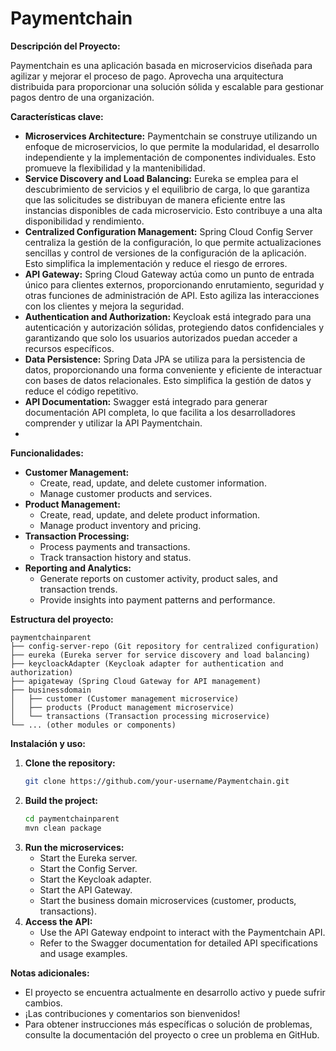 # Paymentchain


**Descripción del Proyecto:**

Paymentchain es una aplicación basada en microservicios diseñada para agilizar y mejorar el proceso de pago. Aprovecha una arquitectura distribuida para proporcionar una solución sólida y escalable para gestionar pagos dentro de una organización.

**Características clave:**

- **Microservices Architecture:** Paymentchain se construye utilizando un enfoque de microservicios, lo que permite la modularidad, el desarrollo independiente y la implementación de componentes individuales. Esto promueve la flexibilidad y la mantenibilidad.
- **Service Discovery and Load Balancing:** Eureka se emplea para el descubrimiento de servicios y el equilibrio de carga, lo que garantiza que las solicitudes se distribuyan de manera eficiente entre las instancias disponibles de cada microservicio. Esto contribuye a una alta disponibilidad y rendimiento.
- **Centralized Configuration Management:** Spring Cloud Config Server centraliza la gestión de la configuración, lo que permite actualizaciones sencillas y control de versiones de la configuración de la aplicación. Esto simplifica la implementación y reduce el riesgo de errores.
- **API Gateway:** Spring Cloud Gateway actúa como un punto de entrada único para clientes externos, proporcionando enrutamiento, seguridad y otras funciones de administración de API. Esto agiliza las interacciones con los clientes y mejora la seguridad.
- **Authentication and Authorization:** Keycloak está integrado para una autenticación y autorización sólidas, protegiendo datos confidenciales y garantizando que solo los usuarios autorizados puedan acceder a recursos específicos.
- **Data Persistence:** Spring Data JPA se utiliza para la persistencia de datos, proporcionando una forma conveniente y eficiente de interactuar con bases de datos relacionales. Esto simplifica la gestión de datos y reduce el código repetitivo.
- **API Documentation:** Swagger está integrado para generar documentación API completa, lo que facilita a los desarrolladores comprender y utilizar la API Paymentchain.
- 
**Funcionalidades:**

- **Customer Management:**
    - Create, read, update, and delete customer information.
    - Manage customer products and services.
- **Product Management:**
    - Create, read, update, and delete product information.
    - Manage product inventory and pricing.
- **Transaction Processing:**
    - Process payments and transactions.
    - Track transaction history and status.
- **Reporting and Analytics:**
    - Generate reports on customer activity, product sales, and transaction trends.
    - Provide insights into payment patterns and performance.

**Estructura del proyecto:**

```
paymentchainparent
├── config-server-repo (Git repository for centralized configuration)
├── eureka (Eureka server for service discovery and load balancing)
├── keycloackAdapter (Keycloak adapter for authentication and authorization)
├── apigateway (Spring Cloud Gateway for API management)
├── businessdomain
│   ├── customer (Customer management microservice)
│   ├── products (Product management microservice)
│   └── transactions (Transaction processing microservice)
└── ... (other modules or components)
```

**Instalación y uso:**

1. **Clone the repository:**
   ```bash
   git clone https://github.com/your-username/Paymentchain.git
   ```
2. **Build the project:**
   ```bash
   cd paymentchainparent
   mvn clean package
   ```
3. **Run the microservices:**
   - Start the Eureka server.
   - Start the Config Server.
   - Start the Keycloak adapter.
   - Start the API Gateway.
   - Start the business domain microservices (customer, products, transactions).
4. **Access the API:**
   - Use the API Gateway endpoint to interact with the Paymentchain API.
   - Refer to the Swagger documentation for detailed API specifications and usage examples.

**Notas adicionales:**

- El proyecto se encuentra actualmente en desarrollo activo y puede sufrir cambios.
- ¡Las contribuciones y comentarios son bienvenidos!
- Para obtener instrucciones más específicas o solución de problemas, consulte la documentación del proyecto o cree un problema en GitHub.
﻿
